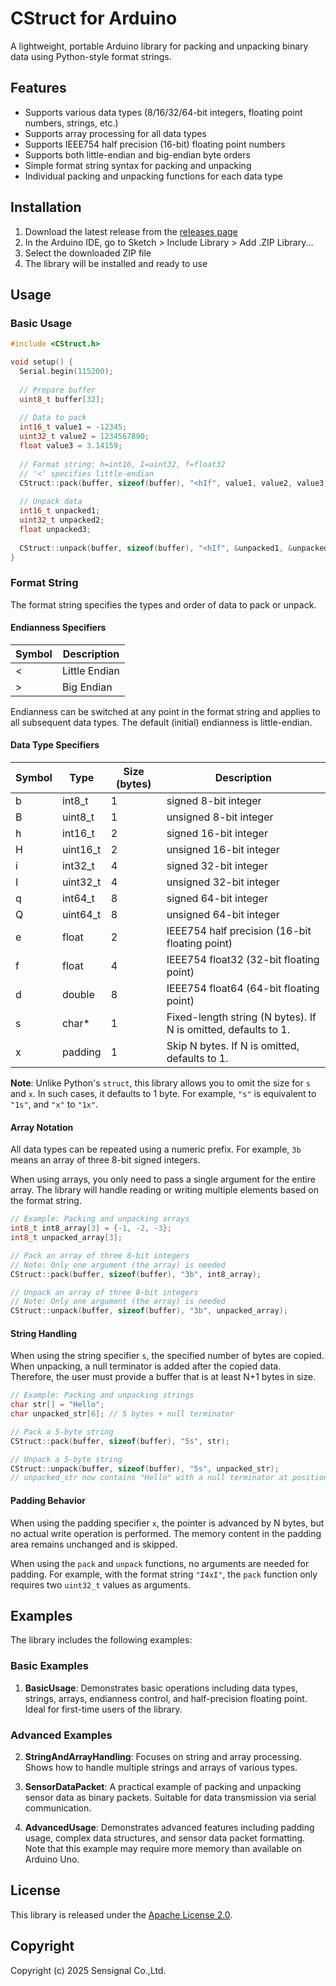 # CStruct for Arduino

A lightweight, portable Arduino library for packing and unpacking binary data using Python-style format strings.

## Features

- Supports various data types (8/16/32/64-bit integers, floating point numbers, strings, etc.)
- Supports array processing for all data types
- Supports IEEE754 half precision (16-bit) floating point numbers
- Supports both little-endian and big-endian byte orders
- Simple format string syntax for packing and unpacking
- Individual packing and unpacking functions for each data type

## Installation

1. Download the latest release from the [releases page](https://github.com/sensignal/cstruct/releases)
2. In the Arduino IDE, go to Sketch > Include Library > Add .ZIP Library...
3. Select the downloaded ZIP file
4. The library will be installed and ready to use

## Usage

### Basic Usage

```cpp
#include <CStruct.h>

void setup() {
  Serial.begin(115200);
  
  // Prepare buffer
  uint8_t buffer[32];
  
  // Data to pack
  int16_t value1 = -12345;
  uint32_t value2 = 1234567890;
  float value3 = 3.14159;
  
  // Format string: h=int16, I=uint32, f=float32
  // '<' specifies little-endian
  CStruct::pack(buffer, sizeof(buffer), "<hIf", value1, value2, value3);
  
  // Unpack data
  int16_t unpacked1;
  uint32_t unpacked2;
  float unpacked3;
  
  CStruct::unpack(buffer, sizeof(buffer), "<hIf", &unpacked1, &unpacked2, &unpacked3);
}
```

### Format String

The format string specifies the types and order of data to pack or unpack.

#### Endianness Specifiers

| Symbol | Description |
|--------|-------------|
| <      | Little Endian |
| >      | Big Endian |

Endianness can be switched at any point in the format string and applies to all subsequent data types. The default (initial) endianness is little-endian.

#### Data Type Specifiers

| Symbol | Type | Size (bytes) | Description |
|--------|------|--------------|-------------|
| b      | int8_t | 1 | signed 8-bit integer |
| B      | uint8_t | 1 | unsigned 8-bit integer |
| h      | int16_t | 2 | signed 16-bit integer |
| H      | uint16_t | 2 | unsigned 16-bit integer |
| i      | int32_t | 4 | signed 32-bit integer |
| I      | uint32_t | 4 | unsigned 32-bit integer |
| q      | int64_t | 8 | signed 64-bit integer |
| Q      | uint64_t | 8 | unsigned 64-bit integer |
| e      | float | 2 | IEEE754 half precision (16-bit floating point) |
| f      | float | 4 | IEEE754 float32 (32-bit floating point) |
| d      | double | 8 | IEEE754 float64 (64-bit floating point) |
| s      | char* | 1 | Fixed-length string (N bytes). If N is omitted, defaults to 1. |
| x      | padding | 1 | Skip N bytes. If N is omitted, defaults to 1. |

**Note**: Unlike Python's `struct`, this library allows you to omit the size for `s` and `x`.
In such cases, it defaults to 1 byte. For example, `"s"` is equivalent to `"1s"`, and `"x"` to `"1x"`.

#### Array Notation

All data types can be repeated using a numeric prefix. For example, `3b` means an array of three 8-bit signed integers.

When using arrays, you only need to pass a single argument for the entire array. The library will handle reading or writing multiple elements based on the format string.

```cpp
// Example: Packing and unpacking arrays
int8_t int8_array[3] = {-1, -2, -3};
int8_t unpacked_array[3];

// Pack an array of three 8-bit integers
// Note: Only one argument (the array) is needed
CStruct::pack(buffer, sizeof(buffer), "3b", int8_array);

// Unpack an array of three 8-bit integers
// Note: Only one argument (the array) is needed
CStruct::unpack(buffer, sizeof(buffer), "3b", unpacked_array);
```

#### String Handling

When using the string specifier `s`, the specified number of bytes are copied. When unpacking, a null terminator is added after the copied data. Therefore, the user must provide a buffer that is at least N+1 bytes in size.

```cpp
// Example: Packing and unpacking strings
char str[] = "Hello";
char unpacked_str[6]; // 5 bytes + null terminator

// Pack a 5-byte string
CStruct::pack(buffer, sizeof(buffer), "5s", str);

// Unpack a 5-byte string
CStruct::unpack(buffer, sizeof(buffer), "5s", unpacked_str);
// unpacked_str now contains "Hello" with a null terminator at position 5
```

#### Padding Behavior

When using the padding specifier `x`, the pointer is advanced by N bytes, but no actual write operation is performed. The memory content in the padding area remains unchanged and is skipped.

When using the `pack` and `unpack` functions, no arguments are needed for padding. For example, with the format string `"I4xI"`, the `pack` function only requires two `uint32_t` values as arguments.

## Examples

The library includes the following examples:

### Basic Examples

1. **BasicUsage**: Demonstrates basic operations including data types, strings, arrays, endianness control, and half-precision floating point. Ideal for first-time users of the library.

### Advanced Examples

2. **StringAndArrayHandling**: Focuses on string and array processing. Shows how to handle multiple strings and arrays of various types.

3. **SensorDataPacket**: A practical example of packing and unpacking sensor data as binary packets. Suitable for data transmission via serial communication.

4. **AdvancedUsage**: Demonstrates advanced features including padding usage, complex data structures, and sensor data packet formatting. Note that this example may require more memory than available on Arduino Uno.

## License

This library is released under the [Apache License 2.0](https://www.apache.org/licenses/LICENSE-2.0).

## Copyright

Copyright (c) 2025 Sensignal Co.,Ltd.
